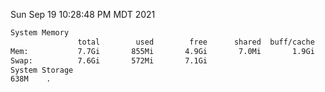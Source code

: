 Sun Sep 19 10:28:48 PM MDT 2021
```bash
System Memory
               total        used        free      shared  buff/cache   available
Mem:           7.7Gi       855Mi       4.9Gi       7.0Mi       1.9Gi       6.5Gi
Swap:          7.6Gi       572Mi       7.1Gi
System Storage
638M	.
```
```bash
